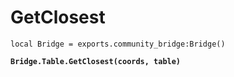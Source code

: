 # GetClosest



<pre class="language-lua"><code class="lang-lua">local Bridge = exports.community_bridge:Bridge()

<strong>Bridge.Table.GetClosest(coords, table)
</strong>

</code></pre>
